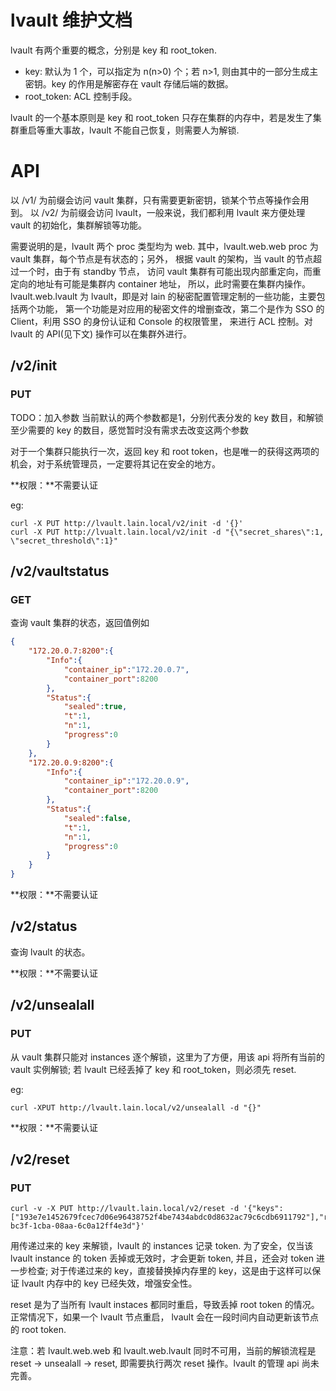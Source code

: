 # lvault 维护文档

lvault 有两个重要的概念，分别是 key 和 root_token.
- key: 默认为 1 个，可以指定为 n(n>0) 个；若 n>1, 则由其中的一部分生成主密钥。key 的作用是解密存在 vault 存储后端的数据。
- root_token: ACL 控制手段。 

lvault 的一个基本原则是 key 和 root_token 只存在集群的内存中，若是发生了集群重启等重大事故，lvault 不能自己恢复，则需要人为解锁.

# API
以 /v1/ 为前缀会访问 vault 集群，只有需要更新密钥，锁某个节点等操作会用到。
以 /v2/ 为前缀会访问 lvault，一般来说，我们都利用 lvault 来方便处理 vault 的初始化，集群解锁等功能。

需要说明的是，lvault 两个 proc 类型均为 web. 其中，lvault.web.web proc 为 vault 集群，每个节点是有状态的；另外，
根据 vault 的架构，当 vault 的节点超过一个时，由于有 standby 节点，
访问 vault 集群有可能出现内部重定向，而重定向的地址有可能是集群内 container 地址，
所以，此时需要在集群内操作。lvault.web.lvault 为 lvault，即是对 lain 的秘密配置管理定制的一些功能，主要包括两个功能，
第一个功能是对应用的秘密文件的增删查改，第二个是作为 SSO 的 Client，利用 SSO 的身份认证和 Console 的权限管里，
来进行 ACL 控制。对 lvault 的 API(见下文) 操作可以在集群外进行。

## /v2/init

### PUT

TODO：加入参数
当前默认的两个参数都是1，分别代表分发的 key 数目，和解锁至少需要的 key 的数目，感觉暂时没有需求去改变这两个参数 

对于一个集群只能执行一次，返回 key 和 root token，也是唯一的获得这两项的机会，对于系统管理员，一定要将其记在安全的地方。

**权限：**不需要认证

eg:
```
curl -X PUT http://lvault.lain.local/v2/init -d '{}'
curl -X PUT http://lvualt.lain.local/v2/init -d "{\"secret_shares\":1, \"secret_threshold\":1}"
```

## /v2/vaultstatus

### GET

查询 vault 集群的状态，返回值例如

```json
{
    "172.20.0.7:8200":{
        "Info":{
            "container_ip":"172.20.0.7",
            "container_port":8200
        },
        "Status":{
            "sealed":true,
            "t":1,
            "n":1,
            "progress":0
        }
    },
    "172.20.0.9:8200":{
        "Info":{
            "container_ip":"172.20.0.9",
            "container_port":8200
        },
        "Status":{
            "sealed":false,
            "t":1,
            "n":1,
            "progress":0
        }
    }
}
```

**权限：**不需要认证

## /v2/status

查询 lvault 的状态。

**权限：**不需要认证

## /v2/unsealall

### PUT

从 vault 集群只能对 instances 逐个解锁，这里为了方便，用该 api 将所有当前的 vault 实例解锁; 若 lvault 已经丢掉了 key 和 root_token，则必须先 reset.

eg:
```
curl -XPUT http://lvault.lain.local/v2/unsealall -d "{}"
```



**权限：**不需要认证

## /v2/reset

### PUT

```
curl -v -X PUT http://lvault.lain.local/v2/reset -d '{"keys":["193e7e1452679fcec7d06e96438752f4be7434abdc0d8632ac79c6cdb6911792"],"root_token":"4408bbd6-bc3f-1cba-08aa-6c0a12ff4e3d"}'
```

用传递过来的 key 来解锁，lvault 的 instances 记录 token. 为了安全，仅当该 lvault instance 的 token 丢掉或无效时，才会更新 token, 并且，还会对 token 进一步检查;
对于传递过来的 key，直接替换掉内存里的 key，这是由于这样可以保证 lvault 内存中的 key 已经失效，增强安全性。

reset 是为了当所有 lvault instaces 都同时重启，导致丢掉 root token 的情况。正常情况下，如果一个 lvault 节点重启， lvault 会在一段时间内自动更新该节点的 root token.

注意：若 lvault.web.web 和 lvault.web.lvault 同时不可用，当前的解锁流程是 reset -> unsealall -> reset, 即需要执行两次 reset 操作。lvault 的管理 api 尚未完善。
